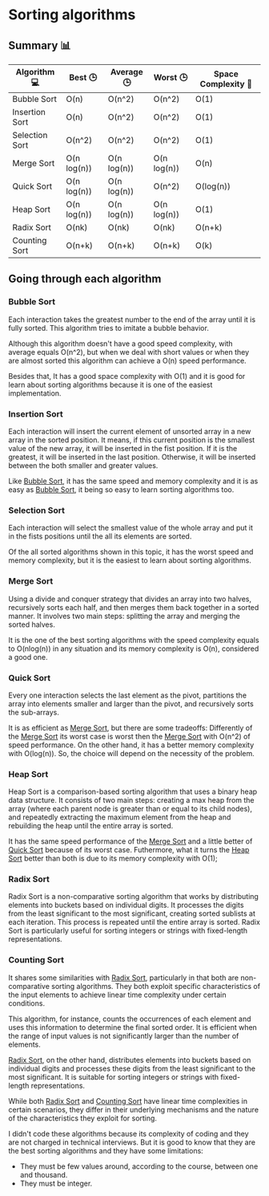 # Sorting algorithms

## Summary 📊


| Algorithm 💻 | Best 🕒| Average 🕒| Worst 🕒 | Space Complexity 💾 |
|--------|-------------|----------------|-------------|------------------|
|Bubble Sort|O(n)|O(n^2)|O(n^2)|O(1)|
|Insertion Sort|O(n)|O(n^2)|O(n^2)|O(1)|
|Selection Sort|O(n^2)|O(n^2)|O(n^2)|O(1)|
|Merge Sort|O(n log(n))|O(n log(n))|O(n log(n))|O(n)|
|Quick Sort|O(n log(n))|O(n log(n))|O(n^2)|O(log(n))|
|Heap Sort|O(n log(n))|O(n log(n))|O(n log(n))|O(1)|
|Radix Sort|O(nk)|O(nk)|O(nk)|O(n+k)|
|Counting Sort|O(n+k)|O(n+k)|O(n+k)|O(k)|

## Going through each algorithm

### Bubble Sort

Each interaction takes the greatest number to the end of the array until it is fully sorted. This algorithm tries to imitate a bubble behavior.

Although this algorithm doesn't have a good speed complexity, with average equals O(n^2), but when we deal with short values or when they are almost sorted this algorithm can achieve a O(n) speed performance.

Besides that, It has a good space complexity with O(1) and it is good for learn about sorting algorithms because it is one of the easiest implementation.

### Insertion Sort

Each interaction will insert the current element of unsorted array in a new array in the sorted position. It means, if this current position is the smallest value of the new array, it will be inserted in the fist position. If it is the greatest, it will be inserted in the last position. Otherwise, it will be inserted between the both smaller and greater values.

Like [Bubble Sort](#bubble-sort), it has the same speed and memory complexity and it is as easy as [Bubble Sort](#bubble-sort), it being so easy to learn sorting algorithms too. 

### Selection Sort

Each interaction will select the smallest value of the whole array and put it in the fists positions until the all its elements are sorted.

Of the all sorted algorithms shown in this topic, it has the worst speed and memory complexity, but it is the easiest to learn about sorting algorithms.


### Merge Sort

Using a divide and conquer strategy that divides an array into two halves, recursively sorts each half, and then merges them back together in a sorted manner. It involves two main steps: splitting the array and merging the sorted halves.

It is the one of the best sorting algorithms with the speed complexity equals to O(nlog(n)) in any situation and its memory complexity is O(n), considered a good one.

### Quick Sort

Every one interaction selects the last element as the pivot, partitions the array into elements smaller and larger than the pivot, and recursively sorts the sub-arrays. 

It is as efficient as [Merge Sort](#merge-sort), but there are some tradeoffs: Differently of the [Merge Sort](#merge-sort) its worst case is worst then the [Merge Sort](#merge-sort) with O(n^2) of speed performance. On the other hand, it has a better memory complexity with O(log(n)). So, the choice will depend on the necessity of the problem.

### Heap Sort

Heap Sort is a comparison-based sorting algorithm that uses a binary heap data structure. It consists of two main steps: creating a max heap from the array (where each parent node is greater than or equal to its child nodes), and repeatedly extracting the maximum element from the heap and rebuilding the heap until the entire array is sorted.

It has the same speed performance of the [Merge Sort](#merge-sort) and a little better of [Quick Sort](#quick-sort) because of its worst case. Futhermore, what it turns the [Heap Sort](#heap-sort) better than both is due to its memory complexity with O(1);


### Radix Sort

Radix Sort is a non-comparative sorting algorithm that works by distributing elements into buckets based on individual digits. It processes the digits from the least significant to the most significant, creating sorted sublists at each iteration. This process is repeated until the entire array is sorted. Radix Sort is particularly useful for sorting integers or strings with fixed-length representations.

### Counting Sort

It shares some similarities with [Radix Sort](#radix-sort), particularly in that both are non-comparative sorting algorithms. They both exploit specific characteristics of the input elements to achieve linear time complexity under certain conditions.

This algorithm, for instance, counts the occurrences of each element and uses this information to determine the final sorted order. It is efficient when the range of input values is not significantly larger than the number of elements.

[Radix Sort](#radix-sort), on the other hand, distributes elements into buckets based on individual digits and processes these digits from the least significant to the most significant. It is suitable for sorting integers or strings with fixed-length representations.

While both [Radix Sort](#radix-sort) and [Counting Sort](#counting-sort) have linear time complexities in certain scenarios, they differ in their underlying mechanisms and the nature of the characteristics they exploit for sorting.

I didn't code these algorithms because its complexity of coding and they are not charged in technical interviews. But it is good to know that they are the best sorting algorithms and they have some limitations: 

* They must be few values around, according to the course, between one and thousand.
* They must be integer.